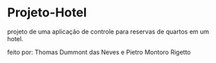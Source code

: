 # Projeto-Hotel
projeto de uma aplicação de controle para reservas de quartos em um hotel.

feito por:
Thomas Dummont das Neves e Pietro Montoro Rigetto
